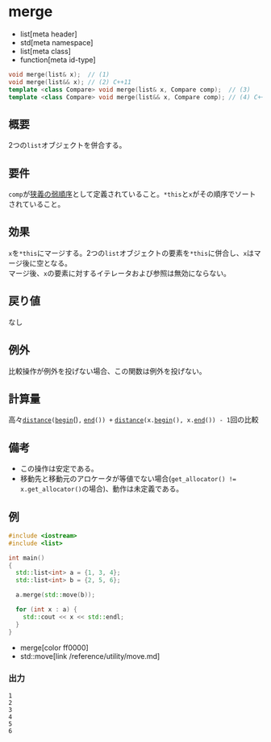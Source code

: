 # merge
* list[meta header]
* std[meta namespace]
* list[meta class]
* function[meta id-type]

```cpp
void merge(list& x);  // (1)
void merge(list&& x); // (2) C++11
template <class Compare> void merge(list& x, Compare comp);  // (3)
template <class Compare> void merge(list&& x, Compare comp); // (4) C++11
```

## 概要
2つの`list`オブジェクトを併合する。


## 要件
`comp`が[狭義の弱順序](/reference/algorithm.md#strict-weak-ordering)として定義されていること。`*this`と`x`がその順序でソートされていること。


## 効果
`x`を`*this`にマージする。2つの`list`オブジェクトの要素を`*this`に併合し、`x`はマージ後に空となる。  
マージ後、`x`の要素に対するイテレータおよび参照は無効にならない。


## 戻り値
なし


## 例外
比較操作が例外を投げない場合、この関数は例外を投げない。


## 計算量
高々[`distance`](/reference/iterator/distance.md)`(`[`begin`](begin.md)()`,` [`end`](end.md)`()) +` [`distance`](/reference/iterator/distance.md)`(x.`[`begin`](begin.md)`(), x.`[`end`](end.md)`()) - 1`回の比較


## 備考
- この操作は安定である。
- 移動先と移動元のアロケータが等値でない場合(`get_allocator() != x.get_allocator()`の場合)、動作は未定義である。


## 例
```cpp example
#include <iostream>
#include <list>

int main()
{
  std::list<int> a = {1, 3, 4};
  std::list<int> b = {2, 5, 6};

  a.merge(std::move(b));

  for (int x : a) {
    std::cout << x << std::endl;
  }
}
```
* merge[color ff0000]
* std::move[link /reference/utility/move.md]

### 出力
```
1
2
3
4
5
6
```
